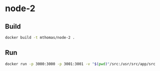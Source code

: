 # node-2

## Build

```bash
docker build -t mthomas/node-2 .
```

## Run

```bash
docker run -p 3000:3000 -p 3001:3001 -v "$(pwd)"/src:/usr/src/app/src  mthomas/node-2
```